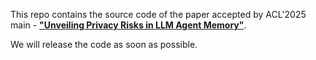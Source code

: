 This repo contains the source code of the paper accepted by ACL'2025 main - [**"Unveiling Privacy Risks in LLM Agent Memory"**](https://arxiv.org/pdf/2502.13172).

We will release the code as soon as possible. 
